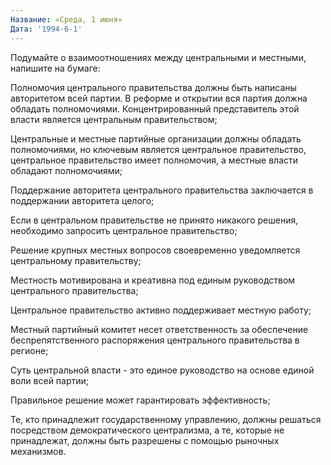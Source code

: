 ```yaml
---
Название: «Среда, 1 июня»
Дата: '1994-6-1'
---
```


Подумайте о взаимоотношениях между центральными и местными, напишите на бумаге:

Полномочия центрального правительства должны быть написаны авторитетом всей партии. В реформе и открытии вся партия должна обладать полномочиями. Концентрированный представитель этой власти является центральным правительством;

Центральные и местные партийные организации должны обладать полномочиями, но ключевым является центральное правительство, центральное правительство имеет полномочия, а местные власти обладают полномочиями;

Поддержание авторитета центрального правительства заключается в поддержании авторитета целого;

Если в центральном правительстве не принято никакого решения, необходимо запросить центральное правительство;

Решение крупных местных вопросов своевременно уведомляется центральному правительству;

Местность мотивирована и креативна под единым руководством центрального правительства;

Центральное правительство активно поддерживает местную работу;

Местный партийный комитет несет ответственность за обеспечение беспрепятственного распоряжения центрального правительства в регионе;

Суть центральной власти - это единое руководство на основе единой воли всей партии;

Правильное решение может гарантировать эффективность;

Те, кто принадлежит государственному управлению, должны решаться посредством демократического централизма, а те, которые не принадлежат, должны быть разрешены с помощью рыночных механизмов.

